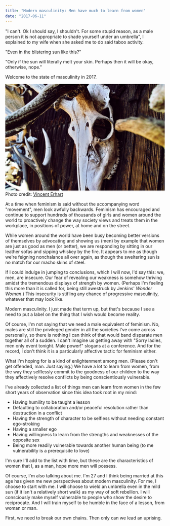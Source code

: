 ```yaml
---
title: "Modern masculinity: Men have much to learn from women"
date: "2017-06-11"
---
```


"I can't. Ok I should say, I shouldn't. For some stupid reason, as a male person it is not appropriate to shade yourself under an umbrella", I explained to my wife when she asked me to do said taboo activity.

"Even in the blistering sun like this?"

"Only if the sun will literally melt your skin. Perhaps then it will be okay, otherwise, nope."

Welcome to the state of masculinity in 2017.

![dead animal head trophy](images/vincent-erhart-193379-1024x683.jpg) Photo credit: [Vincent Erhart](https://unsplash.com/@vince_erhart)

At a time when feminism is said without the accompanying word "movement", men look awfully backwards. Feminism has encouraged and continue to support hundreds of thousands of girls and women around the world to proactively change the way society views and treats them in the workplace, in positions of power, at home and on the street.

While women around the world have been busy becoming better versions of themselves by advocating and showing us (men) by example that women are just as good as men (or better), we are responding by sitting in our leather sofas and sipping whiskey by the fire. It appears to me as though we're feigning nonchalance all over again, as though the sweltering sun is no match for our macho skins of steel.

If I could indulge in jumping to conclusions, which I will now, I'd say this: we, men, are insecure. Our fear of revealing our weakness is somehow thriving amidst the tremendous displays of strength by women. (Perhaps I'm feeling this more than it is called for, being still awestruck by Jenkins' _Wonder Woman_.) This insecurity is stifling any chance of progressive masculinity, whatever that may look like.

Modern masculinity. I just made that term up, but that's because I see a need to put a label on the thing that I wish would become reality.

Of course, I'm not saying that we need a male equivalent of feminism. No, males are still the privileged gender in all the societies I've come across personally, so there is nothing I can think of that would band disparate men together all of a sudden. I can't imagine us getting away with "Sorry ladies, men only event tonight. Male power!" slogans at a conference. And for the record, I don't think it is a particularly affective tactic for feminism either.

What I'm hoping for is a kind of enlightenment among men. (Please don't get offended, man. Just saying.) We have a lot to learn from women, from the way they selflessly commit to the goodness of our children to the way they affectively resolve conflicts by being conscientiously vulnerable.

I've already collected a list of things men can learn from women in the few short years of observation since this idea took root in my mind:

- Having humility to be taught a lesson
- Defaulting to collaboration and/or peaceful resolution rather than destruction in a conflict
- Having the strength of character to be selfless without needing constant ego-stroking
- Having a smaller ego
- Having willingness to learn from the strengths and weaknesses of the opposite sex
- Being more readily vulnerable towards another human being (to me vulnerability is a prerequisite to love)

I'm sure I'll add to the list with time, but these are the characteristics of women that I, as a man, hope more men will possess.

Of course, I'm also talking about me. I'm 27 and I think being married at this age has given me new perspectives about modern masculinity. For me, I choose to start with me. I will choose to wield an umbrella even in the mild sun (if it isn't a relatively short walk) as my way of soft rebellion. I will consciously make myself vulnerable to people who show the desire to reciprocate. And I will train myself to be humble in the face of a lesson, from woman or man.

First, we need to break our own chains. Then only can we lead an uprising.
